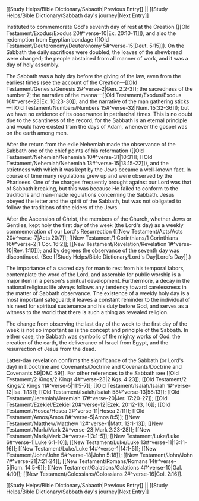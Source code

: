 [[Study Helps/Bible Dictionary/Sabaoth|Previous Entry]]  ||  [[Study Helps/Bible Dictionary/Sabbath day's journey|Next Entry]]

 Instituted to commemorate God's seventh day of rest at the Creation ([[Old Testament/Exodus/Exodus 20#^verse-10|Ex. 20:10-11]]), and also the redemption from Egyptian bondage ([[Old Testament/Deuteronomy/Deuteronomy 5#^verse-15|Deut. 5:15]]). On the Sabbath the daily sacrifices were doubled; the loaves of the shewbread were changed; the people abstained from all manner of work, and it was a day of holy assembly.

 The Sabbath was a holy day before the giving of the law, even from the earliest times (see the account of the Creation—[[Old Testament/Genesis/Genesis 2#^verse-2|Gen. 2:2-3]]; the sacredness of the number 7; the narrative of the manna—[[Old Testament/Exodus/Exodus 16#^verse-23|Ex. 16:23-30]]; and the narrative of the man gathering sticks—[[Old Testament/Numbers/Numbers 15#^verse-32|Num. 15:32-36]]); but we have no evidence of its observance in patriarchal times. This is no doubt due to the scantiness of the record, for the Sabbath is an eternal principle and would have existed from the days of Adam, whenever the gospel was on the earth among men.

 After the return from the exile Nehemiah made the observance of the Sabbath one of the chief points of his reformation ([[Old Testament/Nehemiah/Nehemiah 10#^verse-31|10:31]]; [[Old Testament/Nehemiah/Nehemiah 13#^verse-15|13:15-22]]), and the strictness with which it was kept by the Jews became a well-known fact. In course of time many regulations grew up and were observed by the Pharisees. One of the charges frequently brought against our Lord was that of Sabbath breaking, but this was because He failed to conform to the traditions and man-made regulations concerning the Sabbath. Jesus obeyed the letter and the spirit of the Sabbath, but was not obligated to follow the traditions of the elders of the Jews.

 After the Ascension of Christ, the members of the Church, whether Jews or Gentiles, kept holy the first day of the week (the Lord's day) as a weekly commemoration of our Lord's Resurrection ([[New Testament/Acts/Acts 20#^verse-7|Acts 20:7]]; [[New Testament/1 Corinthians/1 Corinthians 16#^verse-2|1 Cor. 16:2]]; [[New Testament/Revelation/Revelation 1#^verse-10|Rev. 1:10]]); and by degrees the observance of the seventh day was discontinued. (See [[Study Helps/Bible Dictionary/Lord's Day|Lord's Day]].)

 The importance of a sacred day for man to rest from his temporal labors, contemplate the word of the Lord, and assemble for public worship is a major item in a person's spiritual development. Furthermore, a decay in the national religious life always follows any tendency toward carelessness in the matter of Sabbath observance. The existence of a weekly holy day is a most important safeguard; it leaves a constant reminder to the individual of his need for spiritual sustenance and his duty before God, and serves as a witness to the world that there is such a thing as revealed religion.

 The change from observing the last day of the week to the first day of the week is not so important as is the concept and principle of the Sabbath. In either case, the Sabbath was symbolic of the mighty works of God: the creation of the earth, the deliverance of Israel from Egypt, and the resurrection of Jesus from the dead.

 Latter-day revelation confirms the significance of the Sabbath (or Lord's day) in [[Doctrine and Covenants/Doctrine and Covenants/Doctrine and Covenants 59|D&C 59]]. For other references to the Sabbath see [[Old Testament/2 Kings/2 Kings 4#^verse-23|2 Kgs. 4:23]]; [[Old Testament/2 Kings/2 Kings 11#^verse-5|11:5-7]]; [[Old Testament/Isaiah/Isaiah 1#^verse-13|Isa. 1:13]]; [[Old Testament/Isaiah/Isaiah 58#^verse-13|58:13]]; [[Old Testament/Jeremiah/Jeremiah 17#^verse-20|Jer. 17:20-27]]; [[Old Testament/Ezekiel/Ezekiel 20#^verse-12|Ezek. 20:12-13, 16]]; [[Old Testament/Hosea/Hosea 2#^verse-11|Hosea 2:11]]; [[Old Testament/Amos/Amos 8#^verse-5|Amos 8:5]]; [[New Testament/Matthew/Matthew 12#^verse-1|Matt. 12:1-13]]; [[New Testament/Mark/Mark 2#^verse-23|Mark 2:23-28]]; [[New Testament/Mark/Mark 3#^verse-1|3:1-5]]; [[New Testament/Luke/Luke 6#^verse-1|Luke 6:1-10]]; [[New Testament/Luke/Luke 13#^verse-11|13:11-16]]; [[New Testament/Luke/Luke 14#^verse-1|14:1-5]]; [[New Testament/John/John 5#^verse-18|John 5:18]]; [[New Testament/John/John 7#^verse-21|7:21-24]]; [[New Testament/Romans/Romans 14#^verse-5|Rom. 14:5-6]]; [[New Testament/Galations/Galations 4#^verse-10|Gal. 4:10]]; [[New Testament/Colossians/Colossians 2#^verse-16|Col. 2:16]].

[[Study Helps/Bible Dictionary/Sabaoth|Previous Entry]]  ||  [[Study Helps/Bible Dictionary/Sabbath day's journey|Next Entry]]